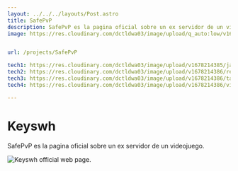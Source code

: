 ```yaml
---
layout: ../../../layouts/Post.astro
title: SafePvP
description: SafePvP es la pagina oficial sobre un ex servidor de un videojuego.
image: https://res.cloudinary.com/dctldwa03/image/upload/q_auto:low/v1678214894/safepvp_foto_pfl1he.png


url: /projects/SafePvP

tech1: https://res.cloudinary.com/dctldwa03/image/upload/v1678214385/javascript-logo_drsvuc.png
tech2: https://res.cloudinary.com/dctldwa03/image/upload/v1678214386/reactjs-logo_kqlp9a.png
tech3: https://res.cloudinary.com/dctldwa03/image/upload/v1678214386/tailwindcss-logo_wjbz44.png
tech4: https://res.cloudinary.com/dctldwa03/image/upload/v1678214386/vitejs-logo_fl5rei.png

---
```


# Keyswh

SafePvP es la pagina oficial sobre un ex servidor de un videojuego.

![Keyswh official web page.](https://res.cloudinary.com/dctldwa03/image/upload/q_auto:eco/v1678214894/safepvp_foto_pfl1he.png)